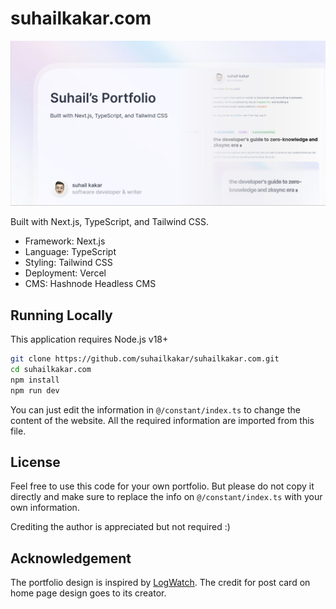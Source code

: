 # suhailkakar.com

![image](/public/github-banner.png)

Built with Next.js, TypeScript, and Tailwind CSS.

- Framework: Next.js
- Language: TypeScript
- Styling: Tailwind CSS
- Deployment: Vercel
- CMS: Hashnode Headless CMS

## Running Locally

This application requires Node.js v18+

```bash
git clone https://github.com/suhailkakar/suhailkakar.com.git
cd suhailkakar.com
npm install
npm run dev
```

You can just edit the information in `@/constant/index.ts` to change the content of the website. All the required information are imported from this file.

## License

Feel free to use this code for your own portfolio. But please do not copy it directly and make sure to replace the info on `@/constant/index.ts` with your own information.

Crediting the author is appreciated but not required :)

## Acknowledgement

The portfolio design is inspired by [LogWatch](https://logwatch.vercel.app/). The credit for post card on home page design goes to its creator.

